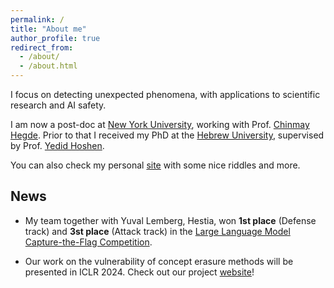 ```yaml
---
permalink: /
title: "About me"
author_profile: true
redirect_from: 
  - /about/
  - /about.html
---
```

I focus on detecting unexpected phenomena, with applications to scientific research and AI safety.

I am now a post-doc at [New York University](https://engineering.nyu.edu/), working with Prof. [Chinmay Hegde](https://chinmayhegde.github.io/).
Prior to that I received my PhD at the [Hebrew University](https://www.vision.huji.ac.il/main/), supervised by Prof. [Yedid Hoshen](https://www.cs.huji.ac.il/~ydidh).

You can also check my personal [site](https://www.cs.huji.ac.il/w~nivc/riddles.html) with some nice riddles and more.

News
--------
- My team together with Yuval Lemberg, Hestia, won **1st place** (Defense track) and **3st place** (Attack track) in the [Large Language Model Capture-the-Flag Competition](https://ctf.spylab.ai/).

- Our work on the vulnerability of concept erasure methods will be presented in ICLR 2024. Check out our project [website](https://nyu-dice-lab.github.io/CCE/)!
